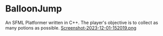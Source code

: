 # BalloonJump
An SFML Platformer written in C++. The player's objective is to collect as many potions as possible.
[Screenshot-2023-12-01-152019.png](https://postimg.cc/Mf5hCBvv)
